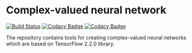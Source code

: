 # Complex-valued neural network

[![Build Status](https://travis-ci.com/shaxov/cvnn.svg?branch=master)](https://travis-ci.com/github/shaxov/cvnn)
[![Codacy Badge](https://app.codacy.com/project/badge/Grade/cb523ddc628e4ba8a35a1be4e2cf8b43)](https://www.codacy.com/manual/maksym.shpakovych/cvnn?utm_source=github.com&amp;utm_medium=referral&amp;utm_content=shaxov/cvnn&amp;utm_campaign=Badge_Grade)
[![Codacy Badge](https://app.codacy.com/project/badge/Coverage/cb523ddc628e4ba8a35a1be4e2cf8b43)](https://www.codacy.com/manual/maksym.shpakovych/cvnn?utm_source=github.com&utm_medium=referral&utm_content=shaxov/cvnn&utm_campaign=Badge_Coverage)

The repository contains tools for creating complex-valued neural networks which are based on TensorFlow 2.2.0 library.
